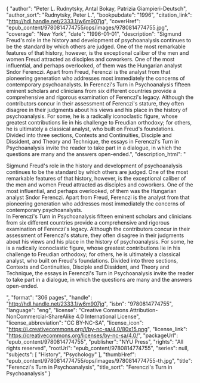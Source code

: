 {
  "author": "Peter L. Rudnytsky, Antal Bokay, Patrizia Giampieri-Deutsch",
  "author_sort": "Rudnytsky, Peter L.",
  "bookpubdate": "1996",
  "citation_link": "http://hdl.handle.net/2333.1/w6m907jq",
  "coverHref": "epub_content/9780814774755/ops/images/9780814774755.jpg",
  "coverage": "New York",
  "date": "1996-01-01",
  "description": "Sigmund Freud's role in the history and development of psychoanalysis continues to be the standard by which others are judged. One of the most remarkable features of that history, however, is the exceptional caliber of the men and women Freud attracted as disciples and coworkers. One of the most influential, and perhaps overlooked, of them was the Hungarian analyst Sndor Ferenczi. Apart from Freud, Ferenczi is the analyst from that pioneering generation who addresses most immediately the concerns of contemporary psychoanalysts. In Ferenczi's Turn in Psychoanalysis fifteen eminent scholars and clinicians from six different countries provide a comprehensive and rigorous examination of Ferenczi's legacy. Although the contributors concur in their assessment of Ferenczi's stature, they often disagree in their judgments about his views and his place in the history of psychoanalysis. For some, he is a radically iconoclastic figure, whose greatest contributions lie in his challenge to Freudian orthodoxy; for others, he is ultimately a classical analyst, who built on Freud's foundations. Divided into three sections, Contexts and Continuities, Disciple and Dissident, and Theory and Technique, the essays in Ferenczi's Turn in Psychoanalysis invite the reader to take part in a dialogue, in which the questions are many and the answers open-ended.",
  "description_html": "<p>Sigmund Freud's role in the history and development of psychoanalysis continues to be the standard by which others are judged. One of the most remarkable features of that history, however, is the exceptional caliber of the men and women Freud attracted as disciples and coworkers. One of the most influential, and perhaps overlooked, of them was the Hungarian analyst Sndor Ferenczi. Apart from Freud, Ferenczi is the analyst from that pioneering generation who addresses most immediately the concerns of contemporary psychoanalysts.<br> In Ferenczi's Turn in Psychoanalysis fifteen eminent scholars and clinicians from six different countries provide a comprehensive and rigorous examination of Ferenczi's legacy. Although the contributors concur in their assessment of Ferenczi's stature, they often disagree in their judgments about his views and his place in the history of psychoanalysis. For some, he is a radically iconoclastic figure, whose greatest contributions lie in his challenge to Freudian orthodoxy; for others, he is ultimately a classical analyst, who built on Freud's foundations. Divided into three sections, Contexts and Continuities, Disciple and Dissident, and Theory and Technique, the essays in Ferenczi's Turn in Psychoanalysis invite the reader to take part in a dialogue, in which the questions are many and the answers open-ended.</p>",
  "format": "306 pages",
  "handle": "http://hdl.handle.net/2333.1/w6m907jq",
  "isbn": "9780814774755",
  "language": "eng",
  "license": "Creative Commons Attribution-NonCommercial-ShareAlike 4.0 International License",
  "license_abbreviation": "CC BY-NC-SA",
  "license_icon": "https://i.creativecommons.org/l/by-nc-sa/4.0/80x15.png",
  "license_link": "https://creativecommons.org/licenses/by-nc-sa/4.0/",
  "packageUrl": "epub_content/9780814774755",
  "publisher": "NYU Press",
  "rights": "All rights reserved",
  "rootUrl": "epub_content/9780814774755",
  "series": null,
  "subjects": [
    "History",
    "Psychology"
  ],
  "thumbHref": "epub_content/9780814774755/ops/images/9780814774755-th.jpg",
  "title": "Ferenczi's Turn in Psychoanalysis",
  "title_sort": "Ferenczi's Turn in Psychoanalysis"
}
